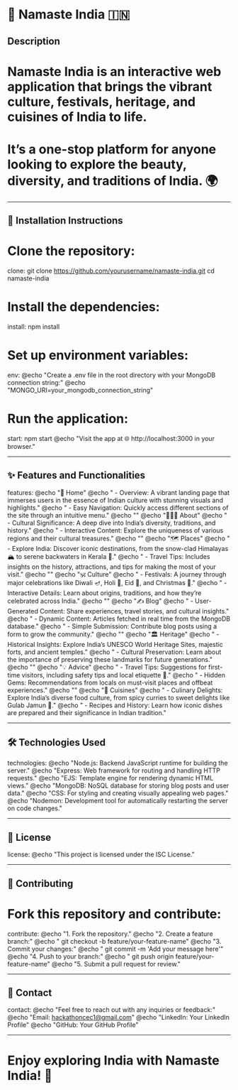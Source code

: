 # 🌟 Namaste India 🇮🇳

## Description
# Namaste India is an interactive web application that brings the vibrant culture, festivals, heritage, and cuisines of India to life. 
# It’s a one-stop platform for anyone looking to explore the beauty, diversity, and traditions of India. 🌍

---

## 🚀 Installation Instructions

# Clone the repository:
clone:
	git clone https://github.com/yourusername/namaste-india.git
	cd namaste-india

# Install the dependencies:
install:
	npm install

# Set up environment variables:
env:
	@echo "Create a .env file in the root directory with your MongoDB connection string:"
	@echo "MONGO_URI=your_mongodb_connection_string"

# Run the application:
start:
	npm start
	@echo "Visit the app at 🌐 http://localhost:3000 in your browser."

---

## ✨ Features and Functionalities

features:
	@echo "🏡 Home"
	@echo "  - Overview: A vibrant landing page that immerses users in the essence of Indian culture with stunning visuals and highlights."
	@echo "  - Easy Navigation: Quickly access different sections of the site through an intuitive menu."
	@echo ""
	@echo "🧑‍🤝‍🧑 About"
	@echo "  - Cultural Significance: A deep dive into India’s diversity, traditions, and history."
	@echo "  - Interactive Content: Explore the uniqueness of various regions and their cultural treasures."
	@echo ""
	@echo "🗺️ Places"
	@echo "  - Explore India: Discover iconic destinations, from the snow-clad Himalayas 🏔️ to serene backwaters in Kerala 🌊."
	@echo "  - Travel Tips: Includes insights on the history, attractions, and tips for making the most of your visit."
	@echo ""
	@echo "🕉️ Culture"
	@echo "  - Festivals: A journey through major celebrations like Diwali 🪔, Holi 🌈, Eid 🌙, and Christmas 🎄."
	@echo "  - Interactive Details: Learn about origins, traditions, and how they’re celebrated across India."
	@echo ""
	@echo "✍️ Blog"
	@echo "  - User-Generated Content: Share experiences, travel stories, and cultural insights."
	@echo "  - Dynamic Content: Articles fetched in real time from the MongoDB database."
	@echo "  - Simple Submission: Contribute blog posts using a form to grow the community."
	@echo ""
	@echo "🏛️ Heritage"
	@echo "  - Historical Insights: Explore India’s UNESCO World Heritage Sites, majestic forts, and ancient temples."
	@echo "  - Cultural Preservation: Learn about the importance of preserving these landmarks for future generations."
	@echo ""
	@echo "💡 Advice"
	@echo "  - Travel Tips: Suggestions for first-time visitors, including safety tips and local etiquette 🧳."
	@echo "  - Hidden Gems: Recommendations from locals on must-visit places and offbeat experiences."
	@echo ""
	@echo "🍛 Cuisines"
	@echo "  - Culinary Delights: Explore India’s diverse food culture, from spicy curries to sweet delights like Gulab Jamun 🍩."
	@echo "  - Recipes and History: Learn how iconic dishes are prepared and their significance in Indian tradition."

---

## 🛠️ Technologies Used
technologies:
	@echo "Node.js: Backend JavaScript runtime for building the server."
	@echo "Express: Web framework for routing and handling HTTP requests."
	@echo "EJS: Template engine for rendering dynamic HTML views."
	@echo "MongoDB: NoSQL database for storing blog posts and user data."
	@echo "CSS: For styling and creating visually appealing web pages."
	@echo "Nodemon: Development tool for automatically restarting the server on code changes."

---

## 📜 License
license:
	@echo "This project is licensed under the ISC License."

---

## 🤝 Contributing

# Fork this repository and contribute:
contribute:
	@echo "1. Fork the repository."
	@echo "2. Create a feature branch:"
	@echo "   git checkout -b feature/your-feature-name"
	@echo "3. Commit your changes:"
	@echo "   git commit -m 'Add your message here'"
	@echo "4. Push to your branch:"
	@echo "   git push origin feature/your-feature-name"
	@echo "5. Submit a pull request for review."

---

## 📧 Contact
contact:
	@echo "Feel free to reach out with any inquiries or feedback:"
	@echo "Email: hackathoncec1@gmail.com"
	@echo "LinkedIn: Your LinkedIn Profile"
	@echo "GitHub: Your GitHub Profile"

---

# Enjoy exploring India with Namaste India! 🎉
